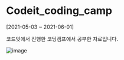 # Codeit_coding_camp

[2021-05-03 ~ 2021-06-01]

코드잇에서 진행한 코딩캠프에서 공부한 자료입니다.

![image](https://user-images.githubusercontent.com/80506107/127942587-ac163ca8-c2cc-4560-ad63-7f75903013ae.png)
